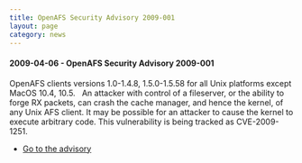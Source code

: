 ```yaml
---
title: OpenAFS Security Advisory 2009-001
layout: page
category: news
---
```


#### 2009-04-06 - OpenAFS Security Advisory 2009-001

OpenAFS clients versions 1.0-1.4.8, 1.5.0-1.5.58 for all Unix platforms
except MacOS 10.4, 10.5.   An attacker with control of a fileserver, or
the ability to forge RX packets, can crash the cache manager, and hence
the kernel, of any Unix AFS client. It may be possible for an attacker
to cause the kernel to execute arbitrary code. This vulnerability is
being tracked as CVE-2009-1251.

-   [Go to the advisory](/security/OPENAFS-SA-2009-001.txt)

